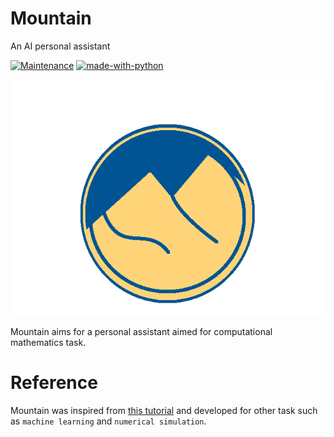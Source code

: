 # Mountain
An AI personal assistant

[![Maintenance](https://img.shields.io/badge/Maintained%3F-yes-green.svg)](https://github.com/salmanhiro/Mountain/graphs/commit-activity) [![made-with-python](https://img.shields.io/badge/Made%20with-Python-1f425f.svg)](https://www.python.org/)



![Mountain](output-onlinepngtools.png)

Mountain aims for a personal assistant aimed for computational mathematics task. 

# Reference
Mountain was inspired from [this tutorial](https://towardsdatascience.com/how-to-build-your-own-ai-personal-assistant-using-python-f57247b4494b)
and developed for other task such as `machine learning` and `numerical simulation`.
